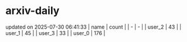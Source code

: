 # arxiv-daily
updated on 2025-07-30 06:41:33
| name | count |
| - | - |
| user_2 | 43 |
| user_1 | 45 |
| user_3 | 33 |
| user_0 | 176 |

